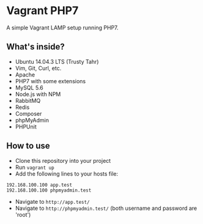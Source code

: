# Vagrant PHP7 

A simple Vagrant LAMP setup running PHP7.

## What's inside?

- Ubuntu 14.04.3 LTS (Trusty Tahr)
- Vim, Git, Curl, etc.
- Apache
- PHP7 with some extensions
- MySQL 5.6
- Node.js with NPM
- RabbitMQ
- Redis
- Composer
- phpMyAdmin
- PHPUnit

## How to use

- Clone this repository into your project
- Run ``vagrant up``
- Add the following lines to your hosts file:
````
192.168.100.100 app.test
192.168.100.100 phpmyadmin.test
````
- Navigate to ``http://app.test/`` 
- Navigate to ``http://phpmyadmin.test/`` (both username and password are 'root')
